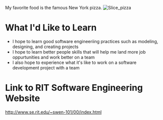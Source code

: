 My favorite food is the famous New York pizza.
![Slice_pizza](https://i1.wp.com/blog.slicelife.com/wp-content/uploads/2020/01/new-york-pizza-slice-pull.jpg)

# What I'd Like to Learn

- I hope to learn good software engineeriing practices such as modeling, designing, and creating projects
- I hope to learn better people skills that will help me land more job oppurtunities and work better on a team
- I also hope to experience what it's like to work on a software development project with a team


# Link to RIT Software Engineering Website

http://www.se.rit.edu/~swen-101/00/index.html
